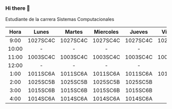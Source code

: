 ### Hi there 👋

<!--
**Alexnotgoat/Alexnotgoat** is a ✨ _special_ ✨ repository because its `README.md` (this file) appears on your GitHub profile.

Here are some ideas to get you started:

- 🔭 Estudiante de la carrera Sistemas Computacionales ...
- 🌱 I’m currently learning ...
- 👯 I’m looking to collaborate on ...
- 🤔 I’m looking for help with ...
- 💬 Ask me about ...
- 📫 How to reach me: ...
- 😄 Pronouns: ...
- ⚡ Fun fact: ...
-->
Estudiante de la carrera Sistemas Computacionales

| Hora  | Lunes    | Martes   | Miercoles | Jueves   | Viernes  |
|:-----:|:--------:|:--------:|:---------:|:--------:|:--------:|
| 9:00  | 1027SC4C | 1027SC4C | 1027SC4C  | 1027SC4C | 1027SC4C |
| 10:00 | -        | -        | -         | -        | -        |
| 11:00 | 1003SC4C | 1003SC4C | 1003SC4C  | 1003SC4C | 1003SC4C |
| 12:00 | -        | -        | -         | -        | -        |
| 1:00  | 1011SC6A | 1011SC6A | 1011SC6A  | 1011SC6A | 1011SC6A |
| 2:00  | 1025SC5B | 1025SC5B | 1025SC5B  | 1025SC5B |          |
| 3:00  | 1015SC6B | 1015SC6B | 1015SC6B  | 1015SC6B |          |
| 4:00  | 1014SC6A | 1014SC6A | 1014SC6A  | 1014SC6A |          |
